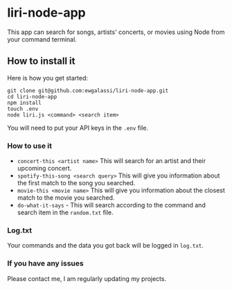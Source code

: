 # liri-node-app

This app can search for songs, artists' concerts, or movies using Node from your command terminal. 

## How to install it
Here is how you get started:
```
git clone git@github.com:ewgalassi/liri-node-app.git
cd liri-node-app
npm install
touch .env
node liri.js <command> <search item>
```
You will need to put your API keys in the `.env` file.

### How to use it
- `concert-this <artist name>` This will search for an artist and their upcoming concert.
- `spotify-this-song <search query>` This will give you information about the first match to the song you searched.
- `movie-this <movie name>` This will give you information about the closest match to the movie you searched.
- `do-what-it-says` - This will search according to the command and search item in the `random.txt` file.

### Log.txt
Your commands and the data you got back will be logged in `log.txt`.

### If you have any issues
Please contact me, I am regularly updating my projects.
